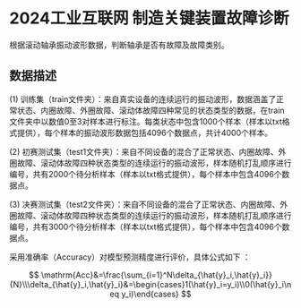 # 2024工业互联网 制造关键装置故障诊断

根据滚动轴承振动波形数据，判断轴承是否有故障及故障类别。

## 数据描述

(1)  训练集（train文件夹）：来自真实设备的连续运行的振动波形，数据涵盖了正常状态、内圈故障、外圈故障、滚动体故障四种常见的状态类型的数据，在train文件夹中以数值0至3对样本进行标注。每类状态中包含1000个样本（样本以txt格式提供），每个样本的振动波形数据包括4096个数据点，共计4000个样本。

(2)  初赛测试集（test1文件夹）：来自不同设备的混合了正常状态、内圈故障、外圈故障、滚动体故障四种状态类型的连续运行的振动波形，样本随机打乱顺序进行编号，共有2000个待分析样本（样本以txt格式提供），每个样本中包含4096个数据点。

(3)  决赛测试集（test2文件夹）：来自不同设备的混合了正常状态、内圈故障、外圈故障、滚动体故障四种状态类型的连续运行的振动波形，样本随机打乱顺序进行编号，共有3000个待分析样本（样本以txt格式提供），每个样本中包含4096个数据点。


采用准确率（Accuracy）对模型预测精度进行评价，具体公式如下 ：

$$
\mathrm{Acc}&=\frac{\sum_{i=1}^N\delta_{\hat{y}_i,\hat{y}_i}}{N}\\\delta_{\hat{y}_i,\hat{y}_i}&=\begin{cases}1(\hat{y}_i=y_i)\\0(\hat{y}_i\neq y_i)\end{cases}
$$

